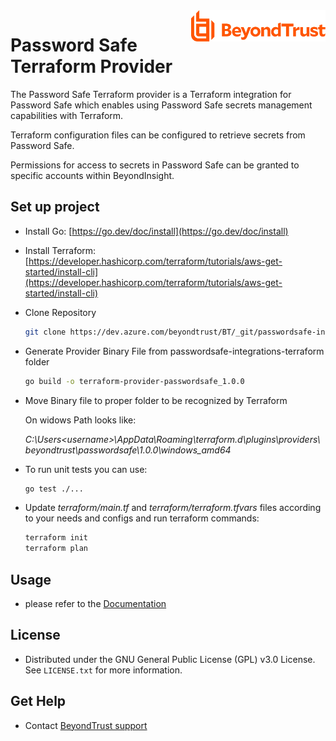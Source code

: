 <a href="https://www.beyondtrust.com">
    <img src="images/beyondtrust_logo.svg" alt="BeyondTrust" title="BeyondTrust" align="right" height="50">
</a>

# Password Safe Terraform Provider
The Password Safe Terraform provider is a Terraform integration for Password Safe which enables using Password Safe secrets management capabilities with Terraform.

Terraform configuration files can be configured to retrieve secrets from Password Safe.

 Permissions for access to secrets in Password Safe can be granted to specific accounts within BeyondInsight.

## Set up project
- Install Go: [https://go.dev/doc/install](https://go.dev/doc/install)
- Install Terraform: [https://developer.hashicorp.com/terraform/tutorials/aws-get-started/install-cli](https://developer.hashicorp.com/terraform/tutorials/aws-get-started/install-cli)

- Clone Repository

    ```bash
    git clone https://dev.azure.com/beyondtrust/BT/_git/passwordsafe-integrations-terraform
    ```

- Generate Provider Binary File from passwordsafe-integrations-terraform folder

    ```bash
    go build -o terraform-provider-passwordsafe_1.0.0
    ```
- Move Binary file to proper folder to be recognized by Terraform

    On widows Path looks like:
    
    _C:\Users\<username>\AppData\Roaming\terraform.d\plugins\providers\beyondtrust\passwordsafe\1.0.0\windows_amd64_
    
- To run unit tests you can use:

    ```bash
   go test ./...
    ```

- Update _terraform/main.tf_ and _terraform/terraform.tfvars_ files according to your needs and configs and run terraform commands:

    ```bash
    terraform init
    terraform plan
    ```

## Usage
- please refer to the [Documentation](https://www.beyondtrust.com/docs/beyondinsight-password-safe/)

## License
- Distributed under the GNU General Public License (GPL) v3.0 License. See `LICENSE.txt` for more information.

## Get Help
- Contact [BeyondTrust support](https://www.beyondtrust.com/docs/index.htm#support)